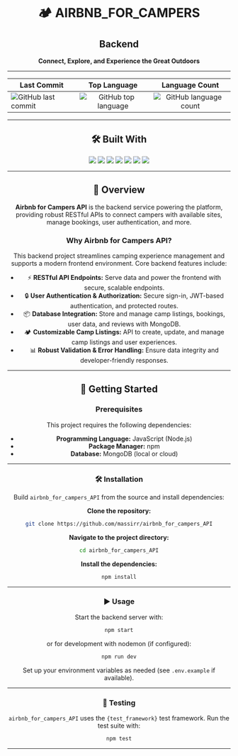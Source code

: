 <div align="center">

# 🏕️ AIRBNB_FOR_CAMPERS
## Backend

**Connect, Explore, and Experience the Great Outdoors**

---

| Last Commit | Top Language | Language Count |
|-------------|:------------:|:--------------:|
| ![GitHub last commit](https://img.shields.io/github/last-commit/massirr/airbnb_for_campers_API?style=flat-square&color=5bc0be) | ![GitHub top language](https://img.shields.io/github/languages/top/massirr/airbnb_for_campers_API?style=flat-square&color=5bc0be) | ![GitHub language count](https://img.shields.io/github/languages/count/massirr/airbnb_for_campers_API?style=flat-square&color=5bc0be) |

---

## 🛠️ Built With

<p align="center">
  <img src="https://img.shields.io/badge/JSON-5bc0be?style=for-the-badge&logo=json" />
  <img src="https://img.shields.io/badge/npm-5bc0be?style=for-the-badge&logo=npm" />
  <img src="https://img.shields.io/badge/JavaScript-5bc0be?style=for-the-badge&logo=javascript" />
  <img src="https://img.shields.io/badge/Node.js-5bc0be?style=for-the-badge&logo=node.js" />
  <img src="https://img.shields.io/badge/Express-5bc0be?style=for-the-badge&logo=express" />
  <img src="https://img.shields.io/badge/MongoDB-5bc0be?style=for-the-badge&logo=mongodb" />
  <img src="https://img.shields.io/badge/ESLint-5bc0be?style=for-the-badge&logo=eslint" />
  <!-- Add other backend-specific badges as needed -->
</p>

---

## 🌄 Overview

**Airbnb for Campers API** is the backend service powering the platform, providing robust RESTful APIs to connect campers with available sites, manage bookings, user authentication, and more.

### Why Airbnb for Campers API?

This backend project streamlines camping experience management and supports a modern frontend environment. Core backend features include:

- ⚡ **RESTful API Endpoints:** Serve data and power the frontend with secure, scalable endpoints.
- 🔒 **User Authentication & Authorization:** Secure sign-in, JWT-based authentication, and protected routes.
- 📦 **Database Integration:** Store and manage camp listings, bookings, user data, and reviews with MongoDB.
- 🏕️ **Customizable Camp Listings:** API to create, update, and manage camp listings and user experiences.
- 📊 **Robust Validation & Error Handling:** Ensure data integrity and developer-friendly responses.

---

## 🚀 Getting Started

### Prerequisites

This project requires the following dependencies:

- **Programming Language:** JavaScript (Node.js)
- **Package Manager:** npm
- **Database:** MongoDB (local or cloud)

---

### 🛠️ Installation

Build `airbnb_for_campers_API` from the source and install dependencies:

**Clone the repository:**
```bash
git clone https://github.com/massirr/airbnb_for_campers_API
```

**Navigate to the project directory:**
```bash
cd airbnb_for_campers_API
```

**Install the dependencies:**
```bash
npm install
```

---

### ▶️ Usage

Start the backend server with:

```bash
npm start
```
or for development with nodemon (if configured):
```bash
npm run dev
```

Set up your environment variables as needed (see `.env.example` if available).

---

### 🧪 Testing

`airbnb_for_campers_API` uses the `{test_framework}` test framework. Run the test suite with:

```bash
npm test
```

---

</div>
